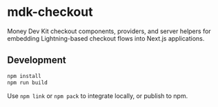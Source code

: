 # mdk-checkout

Money Dev Kit checkout components, providers, and server helpers for embedding Lightning-based checkout flows into Next.js applications.

## Development

```bash
npm install
npm run build
```

Use `npm link` or `npm pack` to integrate locally, or publish to npm.
